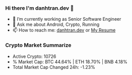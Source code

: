 ### Hi there I'm danhtran.dev 👋

- 🔭 I’m currently working as Senior Software Engineer
- 💬 Ask me about Android, Crypto, Running 
- 📫 How to reach me: <a href="https://danhtran.dev" target="_blank">danhtran.dev</a> or <a href="Dan-Resume.pdf" target="_blank">My Resume</a>

### Crypto Market Summarize
- Active Crypto: 10726
- % Market Cap: BTC 44.64% | ETH 18.70% | BNB 4.18%
- Total Market Cap Changed 24h: -1.23%
